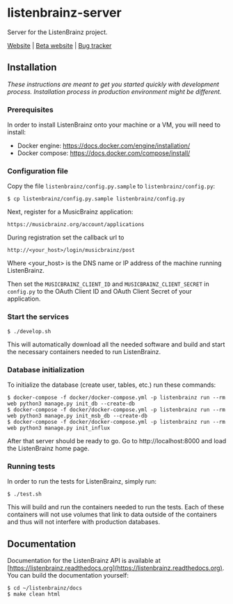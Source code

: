 # listenbrainz-server

Server for the ListenBrainz project.

[Website](https://listenbrainz.org) | [Beta website](https://beta.listenbrainz.org) | [Bug tracker](https://tickets.metabrainz.org/projects/LB/issues)

## Installation

*These instructions are meant to get you started quickly with development
process. Installation process in production environment might be different.*

### Prerequisites

In order to install ListenBrainz onto your machine or a VM, you will
need to install:

* Docker engine: https://docs.docker.com/engine/installation/
* Docker compose: https://docs.docker.com/compose/install/


### Configuration file

Copy the file `listenbrainz/config.py.sample` to `listenbrainz/config.py`:

    $ cp listenbrainz/config.py.sample listenbrainz/config.py

Next, register for a MusicBrainz application:

   `https://musicbrainz.org/account/applications`

During registration set the callback url to

   `http://<your_host>/login/musicbrainz/post`

Where <your_host> is the DNS name or IP address of the machine running ListenBrainz.

Then set the `MUSICBRAINZ_CLIENT_ID` and `MUSICBRAINZ_CLIENT_SECRET` in
`config.py` to the OAuth Client ID and OAuth Client Secret of your application.


### Start the services

    $ ./develop.sh

This will automatically download all the needed software and build and start the necessary
containers needed to run ListenBrainz.

### Database initialization

To initialize the database (create user, tables, etc.) run these commands:

    $ docker-compose -f docker/docker-compose.yml -p listenbrainz run --rm web python3 manage.py init_db --create-db
    $ docker-compose -f docker/docker-compose.yml -p listenbrainz run --rm web python3 manage.py init_msb_db --create-db
    $ docker-compose -f docker/docker-compose.yml -p listenbrainz run --rm web python3 manage.py init_influx


After that server should be ready to go. Go to http://localhost:8000 and load the
ListenBrainz home page.

### Running tests

In order to run the tests for ListenBrainz, simply run:

    $ ./test.sh

This will build and run the containers needed to run the tests. Each of these containers will not use volumes
that link to data outside of the containers and thus will not interfere with production databases.


## Documentation

Documentation for the ListenBrainz API is available at [https://listenbrainz.readthedocs.org](https://listenbrainz.readthedocs.org).
You can build the documentation yourself:

    $ cd ~/listenbrainz/docs
    $ make clean html

